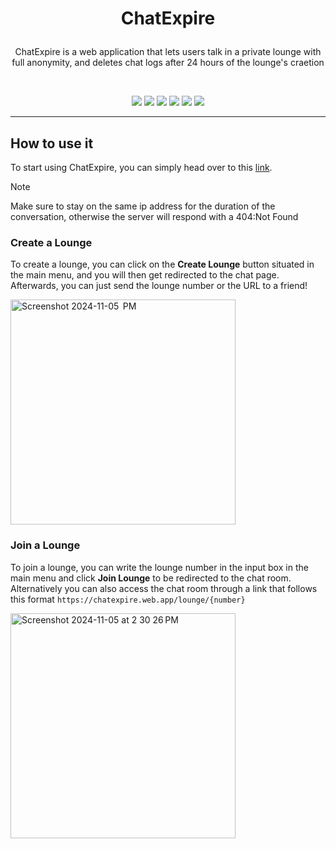 # <p align="center">ChatExpire</p>
 <p align="center">ChatExpire is a web application that lets users talk in a private lounge with full anonymity, and deletes chat logs after 24 hours of the lounge's craetion</p>
 <br>
 <p align="center"> <img src="https://ziadoua.github.io/m3-Markdown-Badges/badges/Javascript/javascript3.svg"> <img src="https://ziadoua.github.io/m3-Markdown-Badges/badges/Firebase/firebase1.svg"> <img src="https://ziadoua.github.io/m3-Markdown-Badges/badges/Express/express1.svg"> <img src="https://ziadoua.github.io/m3-Markdown-Badges/badges/HTML/html1.svg"> <img src="https://ziadoua.github.io/m3-Markdown-Badges/badges/CSS/css1.svg"> <img src="https://ziadoua.github.io/m3-Markdown-Badges/badges/NodeJS/nodejs1.svg"></p>
<hr>

## How to use it

To start using ChatExpire, you can simply head over to this [link](https://www.chatexpire.web.app).

>[!NOTE]
>Make sure to stay on the same ip address for the duration of the conversation, otherwise the server will respond with a 404:Not Found

### Create a Lounge
To create a lounge, you can click on the **Create Lounge** button situated in the main menu, and you will then get redirected to the chat page. Afterwards, you can just send the lounge number or the URL to a friend!

<img width="360" alt="Screenshot 2024-11-05  PM" src="https://github.com/user-attachments/assets/c227dc95-43b8-4997-8ac4-20eea7f8b4b2">


### Join a Lounge
To join a lounge, you can write the lounge number in the input box in the main menu and click **Join Lounge** to be redirected to the chat room. Alternatively you can also access the chat room through a link that follows this format `https://chatexpire.web.app/lounge/{number}`

<img width="360" alt="Screenshot 2024-11-05 at 2 30 26 PM" src="https://github.com/user-attachments/assets/eb3f2334-288f-4981-9090-552ab2d07a78">
